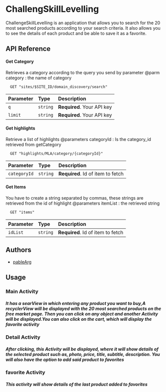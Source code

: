 
# ChallengSkillLevelling

ChallengeSkillLevelling is an application that allows you to search for the 20 most searched products according to your search criteria. It also allows you to see the details of each product and be able to save it as a favorite.


## API Reference

#### Get Category

Retrieves a category according to the query you send by parameter
@parm category : the name of category
```http
  GET "sites/$SITE_ID/domain_discovery/search"
```

| Parameter | Type     | Description                |
| :-------- | :------- | :------------------------- |
| `q` | `string` | **Required**. Your API key |
| `limit` | `string` | **Required**. Your API key |

#### Get highlights
Retrieve a list of highlights
@parameters categoryId : Is the category_id retrieved from getCategory
```http
  GET "highlights/MLA/category/{categoryId}"
```

| Parameter | Type     | Description                       |
| :-------- | :------- | :-------------------------------- |
| `categoryId`      | `string` | **Required**. Id of item to fetch |


#### Get Items
You have to create a string separated by commas, these strings are retrieved from the id of highlight
@parameters itemList : the retrieved string
```http
  GET "items"
```


| Parameter | Type     | Description                       |
| :-------- | :------- | :-------------------------------- |
| `idList`      | `string` | **Required**. Id of item to fetch |



## Authors

- [pableArg](https://www.github.com/octokatherine)


## Usage

### Main Activity
##### It has a searView in which entering any product you want to buy,A recyclerView will be displayed with the 20 most searched products on the free market page. Then you can click on any object and another Activity will be displayed.You can also click on the cart, which will display the favorite activity


### Detail Activity
##### After clicking, this Activity will be displayed, where it will show details of the selected product such as, photo, price, title, subtitle, description. You will also have the option to add said product to favorites


### favorite Activity
##### This activity will show details of the last product added to favorites


